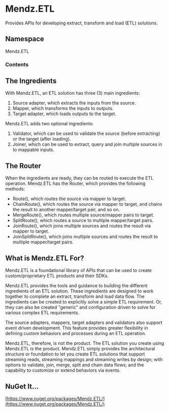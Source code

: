 # Mendz.ETL
Provides APIs for developing extract, transform and load (ETL) solutions.
## Namespace
Mendz.ETL
### Contents
## The Ingredients
With Mendz.ETL, an ETL solution has three (3) main ingredients:
1. Source adapter, which extracts the inputs from the source.
2. Mapper, which transforms the inputs to outputs.
3. Target adapter, which loads outputs to the target.

Mendz.ETL adds two optional ingredients:
1. Validator, which can be used to validate the source (before extracting) or the target (after loading).
2. Joiner, which can be used to extract, query and join multiple sources in to mappable inputs.
## The Router
When the ingredients are ready, they can be routed to execute the ETL operation.
Mendz.ETL has the Router, which provides the following methods:
- Route(), which routes the source via mapper to target.
- ChainRoute(), which routes the source via mapper to target, and chains the result to another mapper/target pair, and so on.
- MergeRoute(), which routes multiple source/mapper pairs to target.
- SplitRoute(), which routes a source to multiple mapper/target pairs.
- JoinRoute(), which joins multiple sources and routes the result via mapper to target.
- JoinSplitRoute(), which joins multiple sources and routes the result to multiple mapper/target pairs.
## What is Mendz.ETL For?
Mendz.ETL is a foundational library of APIs that can be used to create custom/proprietary ETL products and their SDKs.

Mendz.ETL provides the tools and guidance to building the different ingredients of an ETL solution.
These ingredients are designed to work together to complete an extract, transform and load data flow.
The ingredients can be created to explicitly solve a simple ETL requirement. Or,
they can also be created "generic" and configuration driven to solve for various complex ETL requirements.

The source adapters, mappers, target adapters and validators also support event driven development.
This feature provides greater flexibility in defining custom behaviors and processes during an ETL operation.

Mendz.ETL, therefore, is not the product. The ETL solution you create using Mendz.ETL is the product.
Mendz.ETL simply provides the architectural structure or foundation to let you create ETL solutions
that support streaming reads, streaming mappings and streaming writes by design;
with options to validate, join, merge, split and chain data flows; and
the capability to customize or extend behaviors via events.
## NuGet It...
[https://www.nuget.org/packages/Mendz.ETL/](https://www.nuget.org/packages/Mendz.ETL/)
